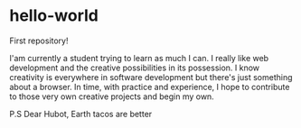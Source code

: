 # hello-world
First repository!

I'am currently a student trying to learn as much I can. I really like web development and the creative possibilities in its possession. I know creativity is everywhere in software development but there's just something about a browser. In time, with practice and experience, I hope to contribute to those very own creative projects and begin my own. 

P.S Dear Hubot, Earth tacos are better
